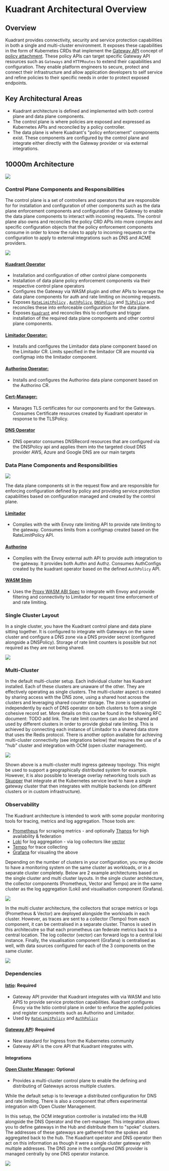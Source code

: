 # Kuadrant Architectural Overview

<!--- variables for repeated links --->
[AuthPolicy]: https://docs.kuadrant.io/kuadrant-operator/doc/auth/
[RateLimitPolicy]: https://docs.kuadrant.io/kuadrant-operator/doc/rate-limiting/
[TLSPolicy]: https://docs.kuadrant.io/kuadrant-operator/doc/tls/
[DNSPolicy]: https://docs.kuadrant.io/kuadrant-operator/doc/dns/
[KuadrantCRD]: https://github.com/Kuadrant/kuadrant-operator/blob/main/doc/reference/kuadrant.md


## Overview

Kuadrant provides connectivity, security and service protection capabilities in both a single and multi-cluster environment. It exposes these capabilities in the form of Kubernetes CRDs that implement the [Gateway API](https://gateway-api.sigs.k8s.io) concept of [policy attachment](https://gateway-api.sigs.k8s.io/reference/policy-attachment/). These policy APIs can target specific Gateway API resources such as `Gateways` and `HTTPRoutes` to extend their capabilities and configuration. They enable platform engineers to secure, protect and connect their infrastructure and allow application developers to self service and refine policies to their specific needs in order to protect exposed endpoints.  


## Key Architectural Areas

* Kuadrant architecture is defined and implemented with both control plane and data plane components.
* The control plane is where policies are exposed and expressed as Kubernetes APIs and reconciled by a policy controller. 
* The data plane is where Kuadrant's "policy enforcement" components exist. These components are configured by the  control plane and integrate either directly with the Gateway provider or via external integrations.

## 10000m Architecture

![](./images/highest-level.jpg)


### Control Plane Components and Responsibilities

The control plane is a set of controllers and operators that are responsible for for installation and configuration of other components such as the data plane enforcement components and configuration of the Gateway to enable the data plane components to interact with incoming requests. The control plane also owns and reconciles the policy CRD APIs into more complex and specific configuration objects that the policy enforcement components consume in order to know the rules to apply to incoming requests or the configuration to apply to external integrations such as DNS and ACME providers. 

![](./images/control-plane-overview.jpg)

#### [Kuadrant Operator](https://github.com/Kuadrant/Kuadrant-operator)
* Installation and configuration of other control plane components
* Installation of data plane policy enforcement components via their respective control plane operators
* Configures the Gateway via WASM plugin and other APIs to leverage the data plane components for auth and rate limiting on incoming requests.
* Exposes [`RateLimitPolicy`][RateLimitPolicy] , [`AuthPolicy`][AuthPolicy], [`DNSPolicy`][DNSPolicy] and [`TLSPolicy`][TLSPolicy] and reconciles these into enforceable configuration for the data plane.
* Exposes [`Kuadrant`][KuadrantCRD] and reconciles this to configure and trigger installation of the required data plane components and other control plane components.

#### [Limitador Operator:](https://github.com/Kuadrant/limitador-operator)
* Installs and configures the Limitador data plane component based on the Limitador CR. Limits specified in the limitador CR are mountd via configmap into the limitador component.

#### [Authorino Operator:](https://github.com/Kuadrant/authorino-operator)
* Installs and configures the Authorino data plane component based on the Authorino CR.

#### [Cert-Manager:](https://cert-manager.io/)
* Manages TLS certificates for our components and for the Gateways. Consumes Certificate resources created by Kuadrant operator in response to the TLSPolicy.

#### [DNS Operator](https://github.com/Kuadrant/dns-operator)
* DNS operator consumes DNSRecord resources that are configured via the DNSPolicy api and applies them into the targeted cloud DNS provider
AWS, Azure and Google DNS are our main targets

### Data Plane Components and Responsibilities

![](./images/data-plane-overview.jpg)

The data plane components sit in the request flow and are responsible for enforcing configuration defined by policy and providing service protection capabilities based on configuration managed and created by the control plane.

#### [Limitador](https://github.com/Kuadrant/limitador)
* Complies with the with Envoy rate limiting API to provide rate limiting to the gateway. Consumes limits from a configmap created based on the RateLimitPolicy API.

#### [Authorino](https://github.com/Kuadrant/authorino)
* Complies with the Envoy external auth API to provide auth integration to the gateway. It provides both Authn and Authz. Consumes AuthConfigs created by the kuadrant operator based on the defined `AuthPolicy` API.

#### [WASM Shim](https://github.com/Kuadrant/wasm-shim)
* Uses the [Proxy WASM ABI Spec](https://github.com/proxy-wasm/spec) to integrate with Envoy and provide filtering and connectivity to Limitador for request time enforcement of and rate limiting.


### Single Cluster Layout 

In a single cluster, you have the Kuadrant control plane and data plane sitting together. It is configured to integrate with Gateways on the same cluster and configure a DNS zone via a DNS provider secret (configured alongside a DNSPolicy). Storage of rate limit counters is possible but not required as they are not being shared.

![](./images/single-cluster-layout.jpg)


### Multi-Cluster 

In the default multi-cluster setup. Each individual cluster has Kuadrant installed. Each of these clusters are unaware of the other. They are effectively operating as single clusters. The multi-cluster aspect is created by sharing access with the DNS zone, using a shared host across the clusters and leveraging shared counter storage. 
The zone is operated on independently by each of DNS operator on both clusters to form a single cohesive record set. More details on this can be found in the following RFC document: TODO add link.
The rate limit counters can also be shared and used by different clusters in order to provide global rate limiting. This is achieved by connecting each instance of Limitador to a shared data store that uses the Redis protocol. There is another option available for achieving multi-cluster connectivity (see intgrations below) that requires the use of a "hub" cluster and integration with OCM (open cluster management).

![](./images/multi-cluster-layout.jpg)


Shown above is a multi-cluster multi ingress gateway topology. This might be used to support a geographically distributed system for example. However, it is also possible to leverage overlay networking tools such as [Skupper](https://skupper.io) that integrate at the Kubernetes service level to have a single gateway cluster that then integrates with multiple backends (on different clusters or in custom infrastructure).

### Observability

The Kuadrant architecture is intended to work with some popular monitoring tools for tracing, metrics and log aggregation.
Those tools are:

- [Prometheus](https://prometheus.io/) for scraping metrics - and optionally [Thanos](https://github.com/thanos-io/thanos) for high availability & federation
- [Loki](https://github.com/grafana/loki) for log aggregation - via log collectors like [vector](https://github.com/vectordotdev/vector)
- [Tempo](https://github.com/grafana/tempo) for trace collecting
- [Grafana](https://github.com/grafana/grafana) for visualing the above

Depending on the number of clusters in your configuration, you may decide to have a monitoring system on the same cluster as workloads,
or in a separate cluster completely.
Below are 2 example architectures based on the single cluster and multi cluster layouts.
In the single cluster architecture, the collector components (Prometheus, Vector and Tempo) are in the same cluster as the log aggregation (Loki) and visualisation component (Grafana).

![](./images/arch_observability_1.jpg)

In the multi cluster architecture, the collectors that scrape metrics or logs (Prometheus & Vector) are deployed alongside the workloads in each cluster.
However, as traces are sent to a collector (Tempo) from each component, it can be centralised in a separate cluster.
Thanos is used in this architecutre so that each prometheus can federate metrics back to a central location.
The log collector (vector) can forward logs to a central loki instance.
Finally, the visualisation component (Grafana) is centralised as well, with data sources configured for each of the 3 components on the same cluster.

![](./images/arch_observability_2.jpg)

### Dependencies

#### [Istio](https://istio.io): **Required**
* Gateway API provider that Kuadrant integrates with via WASM and Istio APIS to provide service protection capabilities. Kuadrant configures Envoy via the Istio control plane in order to enforce the applied policies and register components such as Authorino and Limitador. 
* Used by [`RateLimitPolicy`][RateLimitPolicy] and [`AuthPolicy`][AuthPolicy]
#### [Gateway API](https://github.com/kubernetes-sigs/gateway-api): **Required**
* New standard for Ingress from the Kubernetes community
* Gateway API is the core API that Kuadrant integrates with.

#### Integrations

#### [Open Cluster Manager](https://open-cluster-management.io/): **Optional**
* Provides a multi-cluster control plane to enable the defining and distributing of Gateways across multiple clusters.

While the default setup is to leverage a distributed configuration for DNS and rate limiting. There is also a component that offers experimental integration with Open Cluster Management. 

In this setup, the OCM integration controller is installed into the HUB alongside the DNS Operator and the cert-manager. This integration allows you to define gateways in the Hub and distribute them to "spoke" clusters. The addresses of these gateways are gathered from the spokes and aggregated back to the hub. The Kuadrant operator and DNS operator then act on this information as though it were a single cluster gateway with multiple addresses. The DNS zone in the configured DNS provider is managed centrally by one DNS operator instance.

![](./images/high-level-multi-cluster.png)